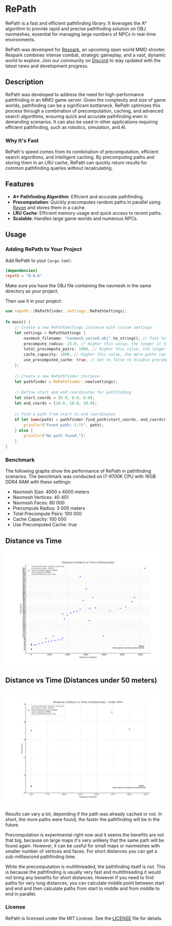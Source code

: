# RePath

RePath is a fast and efficient pathfinding library. It leverages the A* algorithm to provide rapid and precise pathfinding solution on OBJ navmeshes, essential for managing large numbers of NPCs in real-time environments.

RePath was developed for [Respark](https://playrespark.com/), an upcoming open world MMO shooter. Respark combines intense combat, strategic gameplay, and a vast, dynamic world to explore. Join our community on [Discord](https://discord.gg/8qzSGyekVJ) to stay updated with the latest news and development progress.

## Description

RePath was developed to address the need for high-performance pathfinding in an MMO game server. Given the complexity and size of game worlds, pathfinding can be a significant bottleneck. RePath optimizes this process through a combination of precomputation, caching, and advanced search algorithms, ensuring quick and accurate pathfinding even in demanding scenarios. It can also be used in other applications requiring efficient pathfinding, such as robotics, simulation, and AI.

### Why It's Fast

RePath's speed comes from its combination of precomputation, efficient search algorithms, and intelligent caching. By precomputing paths and storing them in an LRU cache, RePath can quickly return results for common pathfinding queries without recalculating.

## Features

- **A\* Pathfinding Algorithm**: Efficient and accurate pathfinding.
- **Precomputation**: Quickly precomputes random paths in parallel using [Rayon](https://crates.io/crates/rayon) and stores them in a cache.
- **LRU Cache**: Efficient memory usage and quick access to recent paths.
- **Scalable**: Handles large game worlds and numerous NPCs.

## Usage

### Adding RePath to Your Project

Add RePath to your `Cargo.toml`:

```toml
[dependencies]
repath = "0.0.6"
```

Make sure you have the OBJ file containing the navmesh in the same directory as your project.

Then use it in your project:

```rust
use repath::{RePathfinder, settings::RePathSettings};

fn main() {
    // Create a new RePathSettings instance with custom settings
    let settings = RePathSettings {
        navmesh_filename: "navmesh_varied.obj".to_string(), // Path to the navmesh file in Wavefront OBJ format
        precompute_radius: 25.0, // Higher this value, the longer it takes to precompute paths but faster pathfinding for long distances
        total_precompute_pairs: 1000, // Higher this value, the longer it takes to precompute paths but faster pathfinding
        cache_capacity: 1000, // Higher this value, the more paths can be stored in cache but more memory usage
        use_precomputed_cache: true, // Set to false to disable precomputation of paths
    };

    // Create a new RePathfinder instance
    let pathfinder = RePathfinder::new(settings);

    // Define start and end coordinates for pathfinding
    let start_coords = (0.0, 0.0, 0.0);
    let end_coords = (10.0, 10.0, 10.0);

    // Find a path from start to end coordinates
    if let Some(path) = pathfinder.find_path(start_coords, end_coords) {
        println!("Found path: {:?}", path);
    } else {
        println!("No path found.");
    }
}
```

### Benchmark

The following graphs show the performance of RePath in pathfinding scenarios. The benchmark was conducted on i7-9700K CPU with 16GB DDR4 RAM with these settings:

- Navmesh Size: 4000 x 4000 meters
- Navmesh Vertices: 40 401
- Navmesh Faces: 80 000
- Precompute Radius: 3 000 meters
- Total Precompute Pairs: 100 000
- Cache Capacity: 100 000
- Use Precomputed Cache: true

## Distance vs Time

![Distance vs Time](img/bench_distance_vs_time_all.png)

## Distance vs Time (Distances under 50 meters)

![Distance vs Time (Distances under 50 meters)](img/bench_distance_vs_time_under_50m.png)

Results can vary a lot, depending if the path was already cached or not. In short, the more paths were found, the faster the pathfinding will be in the future.

Precomputation is experimental right now and it seems the benefits are not that big, because on large maps it's very unlikely that the same path will be found again. However, it can be useful for small maps or navmeshes with smaller number of vertices and faces. For short distances you can get a sub-millisecond pathfinding time.

While the precomputation is multithreaded, the pathfinding itself is not. This is because the pathfinding is usually very fast and multithreading it would not bring any benefits for short distances. However if you need to find paths for very long distances, you can calculate middle point between start and end and then calculate paths from start to middle and from middle to end in parallel.

### License

RePath is licensed under the MIT License. See the [LICENSE](LICENSE) file for details.
